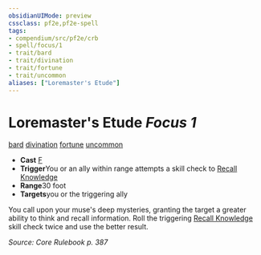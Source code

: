 ```yaml
---
obsidianUIMode: preview
cssclass: pf2e,pf2e-spell
tags:
- compendium/src/pf2e/crb
- spell/focus/1
- trait/bard
- trait/divination
- trait/fortune
- trait/uncommon
aliases: ["Loremaster's Etude"]
---
```

# Loremaster's Etude *Focus 1*   
[bard](/rules/traits/bard.md)  [divination](/rules/traits/divination.md)  [fortune](/rules/traits/fortune.md)  [uncommon](/rules/traits/uncommon.md)  

- **Cast** [F](/rules/core-rulebook/chapter-9-playing-the-game.md#Actions "Free Action") 
- **Trigger**You or an ally within range attempts a skill check to [Recall Knowledge](/rules/actions/recall-knowledge.md)
- **Range**30 foot
- **Targets**you or the triggering ally

You call upon your muse's deep mysteries, granting the target a greater ability to think and recall information. Roll the triggering [Recall Knowledge](/rules/actions/recall-knowledge.md) skill check twice and use the better result.

*Source: Core Rulebook p. 387*